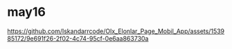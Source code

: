 # may16



https://github.com/Iskandarrcode/Olx_Elonlar_Page_Mobil_App/assets/153985172/9e691f26-2f02-4c74-95cf-0e6aa863730a

